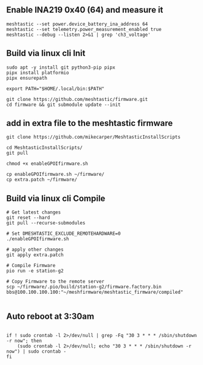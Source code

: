 ## Enable INA219 0x40 (64) and measure it
```
meshtastic --set power.device_battery_ina_address 64
meshtastic --set telemetry.power_measurement_enabled true
meshtastic --debug --listen 2>&1 | grep 'ch3_voltage'
```

## Build via linux cli Init
```
sudo apt -y install git python3-pip pipx
pipx install platformio
pipx ensurepath

export PATH="$HOME/.local/bin:$PATH"

git clone https://github.com/meshtastic/firmware.git
cd firmware && git submodule update --init
```

## add in extra file to the meshtastic firmware
```
git clone https://github.com/mikecarper/MeshtasticInstallScripts

cd MeshtasticInstallScripts/
git pull

chmod +x enableGPOIfirmware.sh

cp enableGPOIfirmware.sh ~/firmware/
cp extra.patch ~/firmware/
```

## Build via linux cli Compile
```
# Get latest changes
git reset --hard
git pull --recurse-submodules

# Set DMESHTASTIC_EXCLUDE_REMOTEHARDWARE=0
./enableGPOIfirmware.sh

# apply other changes
git apply extra.patch

# Compile Firmware
pio run -e station-g2

# Copy Firmware to the remote server
scp ~/firmware/.pio/build/station-g2/firmware.factory.bin bbs@100.100.100.100:"~/meshfirmware/meshtastic_firmware/compiled"


```


## Auto reboot at 3:30am
```

if ! sudo crontab -l 2>/dev/null | grep -Fq "30 3 * * * /sbin/shutdown -r now"; then
    (sudo crontab -l 2>/dev/null; echo "30 3 * * * /sbin/shutdown -r now") | sudo crontab -
fi
```
